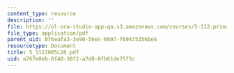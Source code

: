 ```yaml
---
content_type: resource
description: ''
file: https://ol-ocw-studio-app-qa.s3.amazonaws.com/courses/5-112-principles-of-chemical-science-fall-2005/a767e0eb8f4838f2a7d00fb61de7575c_5_1122005L20.pdf
file_type: application/pdf
parent_uid: 0f6eafa3-3e90-56ec-6097-f69475356be6
resourcetype: Document
title: 5_1122005L20.pdf
uid: a767e0eb-8f48-38f2-a7d0-0fb61de7575c
---
```

